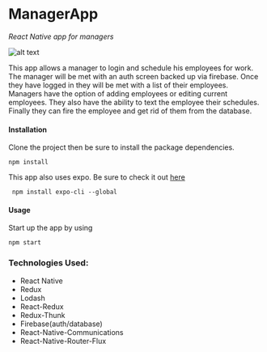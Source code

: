 # ManagerApp
*React Native app for managers*

![alt text](https://media.giphy.com/media/dWTderg2hkx06AkCWW/giphy.gif 'Manager in action')


This app allows a manager to login and schedule his employees for work. The manager will be met with an auth screen backed up via firebase. Once they have logged in they will be met with a list of their employees. Managers have the option of adding employees or editing current employees. They also have the ability to text the employee their schedules. Finally they can fire the employee and get rid of them from the database. 

#### Installation

Clone the project then be sure to install the package dependencies.

``` npm install ```

This app also uses expo. Be sure to check it out [here](https://expo.io/tools#client) 

``  npm install expo-cli --global  ``

#### Usage

Start up the app by using

``` npm start ```

### Technologies Used:

* React Native
* Redux
* Lodash
* React-Redux
* Redux-Thunk
* Firebase(auth/database)
* React-Native-Communications
* React-Native-Router-Flux
